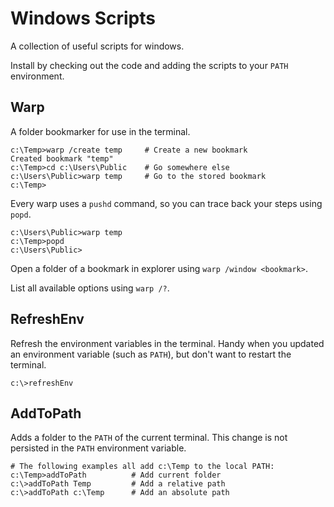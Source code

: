 # Windows Scripts
A collection of useful scripts for windows.

Install by checking out the code and adding the scripts to your `PATH` environment.

## Warp
A folder bookmarker for use in the terminal.

    c:\Temp>warp /create temp     # Create a new bookmark
    Created bookmark "temp"
    c:\Temp>cd c:\Users\Public    # Go somewhere else
    c:\Users\Public>warp temp     # Go to the stored bookmark
    c:\Temp>

Every warp uses a `pushd` command, so you can trace back your steps using `popd`.

    c:\Users\Public>warp temp
    c:\Temp>popd
    c:\Users\Public>

Open a folder of a bookmark in explorer using `warp /window <bookmark>`.

List all available options using `warp /?`.

## RefreshEnv
Refresh the environment variables in the terminal. Handy when you updated an environment variable (such as `PATH`), but don't want to restart the terminal.

    c:\>refreshEnv

## AddToPath
Adds a folder to the `PATH` of the current terminal. This change is not persisted in the `PATH` environment variable.

    # The following examples all add c:\Temp to the local PATH:
    c:\Temp>addToPath          # Add current folder
    c:\>addToPath Temp         # Add a relative path
    c:\>addToPath c:\Temp      # Add an absolute path  